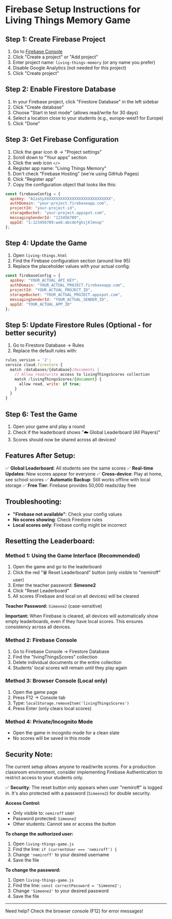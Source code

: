 # Firebase Setup Instructions for Living Things Memory Game

## Step 1: Create Firebase Project

1. Go to [Firebase Console](https://console.firebase.google.com/)
2. Click "Create a project" or "Add project"
3. Enter project name: `living-things-memory` (or any name you prefer)
4. Disable Google Analytics (not needed for this project)
5. Click "Create project"

## Step 2: Enable Firestore Database

1. In your Firebase project, click "Firestore Database" in the left sidebar
2. Click "Create database"
3. Choose "Start in test mode" (allows read/write for 30 days)
4. Select a location close to your students (e.g., europe-west1 for Europe)
5. Click "Done"

## Step 3: Get Firebase Configuration

1. Click the gear icon ⚙️ → "Project settings"
2. Scroll down to "Your apps" section
3. Click the web icon `</>`
4. Register app name: "Living Things Memory"
5. Don't check "Firebase Hosting" (we're using GitHub Pages)
6. Click "Register app"
7. Copy the configuration object that looks like this:

```javascript
const firebaseConfig = {
  apiKey: "AIzaSyXXXXXXXXXXXXXXXXXXXXXXXXXXXXX",
  authDomain: "your-project.firebaseapp.com",
  projectId: "your-project-id",
  storageBucket: "your-project.appspot.com",
  messagingSenderId: "123456789",
  appId: "1:123456789:web:abcdefghijklmnop"
};
```

## Step 4: Update the Game

1. Open `living-things.html`
2. Find the Firebase configuration section (around line 95)
3. Replace the placeholder values with your actual config:

```javascript
const firebaseConfig = {
  apiKey: "YOUR_ACTUAL_API_KEY",
  authDomain: "YOUR_ACTUAL_PROJECT.firebaseapp.com",
  projectId: "YOUR_ACTUAL_PROJECT_ID",
  storageBucket: "YOUR_ACTUAL_PROJECT.appspot.com",
  messagingSenderId: "YOUR_ACTUAL_SENDER_ID",
  appId: "YOUR_ACTUAL_APP_ID"
};
```

## Step 5: Update Firestore Rules (Optional - for better security)

1. Go to Firestore Database → Rules
2. Replace the default rules with:

```javascript
rules_version = '2';
service cloud.firestore {
  match /databases/{database}/documents {
    // Allow read/write access to livingThingsScores collection
    match /livingThingsScores/{document} {
      allow read, write: if true;
    }
  }
}
```

## Step 6: Test the Game

1. Open your game and play a round
2. Check if the leaderboard shows "☁️ Global Leaderboard (All Players)"
3. Scores should now be shared across all devices!

## Features After Setup:

✅ **Global Leaderboard**: All students see the same scores
✅ **Real-time Updates**: New scores appear for everyone
✅ **Cross-device**: Play at home, see school scores
✅ **Automatic Backup**: Still works offline with local storage
✅ **Free Tier**: Firebase provides 50,000 reads/day free

## Troubleshooting:

- **"Firebase not available"**: Check your config values
- **No scores showing**: Check Firestore rules
- **Local scores only**: Firebase config might be incorrect

## Resetting the Leaderboard:

### Method 1: Using the Game Interface (Recommended)
1. Open the game and go to the leaderboard
2. Click the red "🗑️ Reset Leaderboard" button (only visible to "nemiroff" user)
3. Enter the teacher password: **Simeone2**
4. Click "Reset Leaderboard"
5. All scores (Firebase and local on all devices) will be cleared

**Teacher Password:** `Simeone2` (case-sensitive)

**Important:** When Firebase is cleared, all devices will automatically show empty leaderboards, even if they have local scores. This ensures consistency across all devices.

### Method 2: Firebase Console
1. Go to Firebase Console → Firestore Database
2. Find the "livingThingsScores" collection
3. Delete individual documents or the entire collection
4. Students' local scores will remain until they play again

### Method 3: Browser Console (Local only)
1. Open the game page
2. Press F12 → Console tab
3. Type: `localStorage.removeItem('livingThingsScores')`
4. Press Enter (only clears local scores)

### Method 4: Private/Incognito Mode
- Open the game in incognito mode for a clean slate
- No scores will be saved in this mode

## Security Note:

The current setup allows anyone to read/write scores. For a production classroom environment, consider implementing Firebase Authentication to restrict access to your students only.

✅ **Security**: The reset button only appears when user "nemiroff" is logged in. It's also protected with a password (`Simeone2`) for double security.

**Access Control:**
- Only visible to: `nemiroff` user
- Password protected: `Simeone2`
- Other students: Cannot see or access the button

**To change the authorized user:**
1. Open `living-things-game.js`
2. Find the line: `if (currentUser === 'nemiroff') {`
3. Change `'nemiroff'` to your desired username
4. Save the file

**To change the password:**
1. Open `living-things-game.js`
2. Find the line: `const correctPassword = 'Simeone2';`
3. Change `'Simeone2'` to your desired password
4. Save the file

---

Need help? Check the browser console (F12) for error messages!